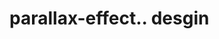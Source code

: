# parallax-effect.. desgin                                                                                                                                                                                                                                                                                                                                                                                                                                                                                                                                                                                                                                         
